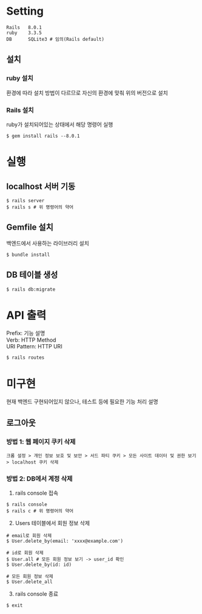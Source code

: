 # Setting
```
Rails   8.0.1
ruby    3.3.5
DB      SQLite3 # 임의(Rails default)
```

## 설치
### ruby 설치
환경에 따라 설치 방법이 다르므로 자신의 환경에 맞춰 위의 버전으로 설치

### Rails 설치
ruby가 설치되어있는 상태에서 해당 명령어 실행
```
$ gem install rails --8.0.1
```

# 실행
## localhost 서버 기동
```
$ rails server
$ rails s # 위 명령어의 약어
```

## Gemfile 설치
백엔드에서 사용하는 라이브러리 설치
```
$ bundle install
```

## DB 테이블 생성
```
$ rails db:migrate
```
  

# API 출력
Prefix: 기능 설명  
Verb: HTTP Method  
URI Pattern: HTTP URI
```
$ rails routes
```

# 미구현
현재 백엔드 구현되어있지 않으나, 테스트 등에 필요한 기능 처리 설명

## 로그아웃
### 방법 1: 웹 페이지 쿠키 삭제
```
크롬 설정 > 개인 정보 보호 및 보안 > 서드 파티 쿠키 > 모든 사이트 데이터 및 권한 보기 > localhost 쿠키 삭제
```

### 방법 2: DB에서 계정 삭제
1. rails console 접속
```
$ rails console 
$ rails c # 위 명령어의 약어
```

2. Users 테이블에서 회원 정보 삭제
```
# email로 회원 삭제
$ User.delete_by(email: 'xxxx@example.com')

# id로 회원 삭제
$ User.all # 모든 회원 정보 보기 -> user_id 확인
$ User.delete_by(id: id)

# 모든 회원 정보 삭제
$ User.delete_all
```

3. rails console 종료
```
$ exit
```